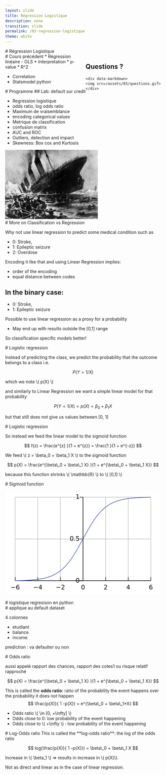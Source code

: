```yaml
---
layout: slide
title: Régression Logistique
description: none
transition: slide
permalink: /03-regression-logistique
theme: white
---
```



<section data-markdown>
# Régression Logistique
</section>

<section>
<div style='float:right;'>
    <h1>Questions ?</h1>

    <div data-markdown>
    <img src=/assets/03/questions.gif>
    </div>
</div>

<div data-markdown>
# Cours précédent
* Régression linéaire - OLS
* Interpretation
    * p-value
    * R^2

* Correlation
* Statsmodel python
</div>
</section>


<section>

<div style='float:right;'>
    <div data-markdown>
    ## Lab: default sur credit
    </div>
</div>

<div data-markdown>
# Programme

* Regression logistique
* odds ratio, log odds ratio
* Maximum de vraisemblance
* encoding categorical values
* Metrique de classification
* confusion matrix
* AUC and ROC
* Outliers, detection and impact
* Skewness: Box cox and Kurtosis

<img src=/assets/03/titanic_photo.jpg style='width:300px; border:0'>

</div>
</section>

<section data-markdown>
# More on Classification vs Regression

Why not use linear regression to predict some medical condition such as

* 0: Stroke,
* 1: Epileptic seizure
* 2: Overdose

Encoding it like that and using Linear Regression implies:

* order of the encoding
* equal distance between codes

# In the binary case:

* 0: Stroke,
* 1: Epileptic seizure


Possible to use linear regression as a proxy for a probability

* May end up with results outside the [0,1] range

So classification specific models better!

</section>

<section data-markdown>
# Logistic regression

Instead of predicting the class, we predict the probability that the outcome belongs to a class i.e.

$$ P(Y = 1/ X) $$

which we note \\( p(X) \\)

and similarly to Linear Regression we want a simple linear model for that probability

$$ P(Y=1 / X) =  p(X) = \beta_0 + \beta_1 X $$

but that still does not give us values between [0, 1]

</section>

<section data-markdown>
# Logistic regression

So instead we feed the linear model to the sigmoid function

$$ f(z) = \frac{e^{z} }{1 + e^{z}} =  \frac{1 }{1 + e^{-z}} $$


We feed \\( z = \beta\_0 + \beta\_1 X \\) to the sigmoid function

$$ p(X) = \frac{e^{\beta\_0 + \beta\_1 X} }{1 + e^{\beta\_0 + \beta\_1 X}}  $$

because this function shrinks \\( \mathbb{R} \\)  to \\( [0,1] \\)
</section>

<section data-markdown>
# Sigmoid function

![sigmoid function](/assets/03/sigmoid.svg)
</section>

<section data-markdown>
# logistique regresison en python



</section>

<section data-markdown>
# applique au default dataset

4 colonnes

* etudiant
* balance
* income

prediction : va defaulter ou non

</section>



<section data-markdown>
# Odds ratio

aussi appelé  rapport des chances, rapport des cotes1 ou risque relatif rapproché

$$ p(X) = \frac{e^{\beta\_0 + \beta\_1 X} }{1 + e^{\beta\_0 + \beta\_1 X}}  $$

This is called the **odds ratio**: ratio of the probability the event happens over the probability it does not happen
$$
\frac{p(X)}{ 1 -p(X)} = e^{\beta\_0 + \beta\_1*X}
$$

* Odds ratio  \\( \in [0, +\infty] \\)
* Odds close to 0: low probability of the event happening
* Odds close to \\( +\infty \\) : low probability of the event happening

</section>

<section data-markdown>
# Log-Odds ratio
This is called the **log-odds ratio**: the log of the odds ratio

$$
log(\frac{p(X)}{ 1 -p(X)}) = \beta\_0 + \beta\_1 X
$$

Increase in \\( \beta\_1 \\) => results in increase in \\( p(X)\\).

Not as direct and linear as in the case of linear regression.

</section>
